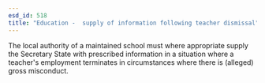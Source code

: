 ```yaml
---
esd_id: 518
title: "Education -  supply of information following teacher dismissal"
---
```


The local authority of a maintained school must where appropriate supply the Secretary State with prescribed information in a situation where a teacher's employment terminates in circumstances where there is (alleged) gross misconduct.

